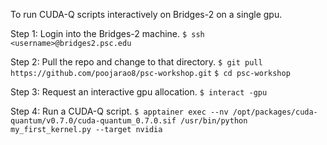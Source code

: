 To run CUDA-Q scripts interactively on Bridges-2 on a single gpu.

Step 1:
Login into the Bridges-2 machine.
`$ ssh <username>@bridges2.psc.edu`

Step 2:
Pull the repo and change to that directory.
`$ git pull https://github.com/poojarao8/psc-workshop.git`
`$ cd psc-workshop`

Step 3:
Request an interactive gpu allocation.
`$ interact -gpu`

Step 4: 
Run a CUDA-Q script.
`$ apptainer exec --nv /opt/packages/cuda-quantum/v0.7.0/cuda-quantum_0.7.0.sif /usr/bin/python my_first_kernel.py --target nvidia`
